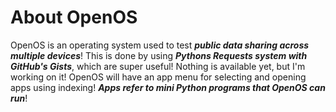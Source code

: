 # About OpenOS

OpenOS is an operating system used to test _**public data sharing across multiple devices**_! This is done by using _**Pythons Requests system with GitHub's Gists**_, which are super useful! Nothing is available yet, but I'm working on it! OpenOS will have an app menu for selecting and opening apps using indexing! _**Apps refer to mini Python programs that OpenOS can run**_!
